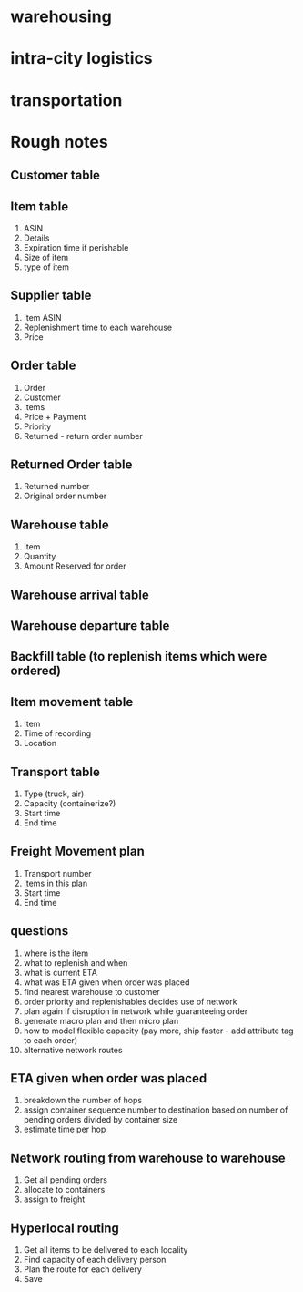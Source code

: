 

# warehousing

# intra-city logistics

# transportation


# Rough notes

## Customer table

## Item table
1. ASIN
2. Details
3. Expiration time if perishable
4. Size of item
5. type of item

## Supplier table
1. Item ASIN
2. Replenishment time to each warehouse
3. Price

## Order table
1. Order
2. Customer
3. Items
4. Price + Payment
5. Priority
6. Returned - return order number

## Returned Order table
1. Returned number
2. Original order number

## Warehouse table
1. Item
2. Quantity
3. Amount Reserved for order

## Warehouse arrival table

## Warehouse departure table

## Backfill table (to replenish items which were ordered)

## Item movement table
1. Item
2. Time of recording
3. Location

## Transport table
1. Type (truck, air)
2. Capacity (containerize?)
3. Start time
4. End time
   
## Freight Movement plan
1. Transport number
2. Items in this plan
3. Start time
4. End time

## questions

1. where is the item
2. what to replenish and when
3. what is current ETA
4. what was ETA given when order was placed 
5. find nearest warehouse to customer
6. order priority and replenishables decides use of network
7. plan again if disruption in network while guaranteeing order
8. generate macro plan and then micro plan
9. how to model flexible capacity (pay more, ship faster - add attribute tag to each order)
10. alternative network routes

## ETA given when order was placed

1. breakdown the number of hops
2. assign container sequence number to destination based on number of pending orders divided by container size
3. estimate time per hop

## Network routing from warehouse to warehouse

1. Get all pending orders
2. allocate to containers
3. assign to freight

## Hyperlocal routing

1. Get all items to be delivered to each locality
2. Find capacity of each delivery person
3. Plan the route for each delivery
4. Save 

   
